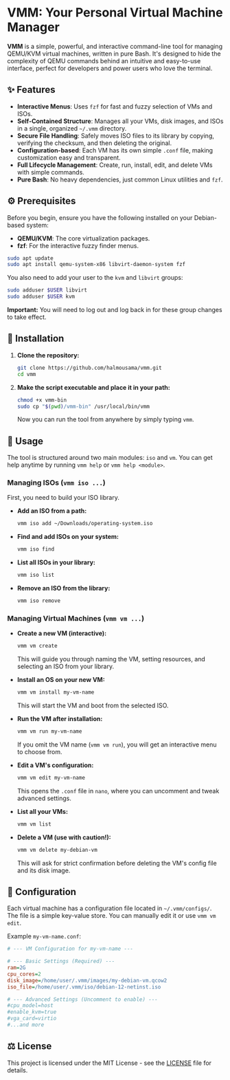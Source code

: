 # VMM: Your Personal Virtual Machine Manager

**VMM** is a simple, powerful, and interactive command-line tool for managing QEMU/KVM virtual machines, written in pure Bash. It's designed to hide the complexity of QEMU commands behind an intuitive and easy-to-use interface, perfect for developers and power users who love the terminal.


## ✨ Features

- **Interactive Menus**: Uses `fzf` for fast and fuzzy selection of VMs and ISOs.
- **Self-Contained Structure**: Manages all your VMs, disk images, and ISOs in a single, organized `~/.vmm` directory.
- **Secure File Handling**: Safely moves ISO files to its library by copying, verifying the checksum, and then deleting the original.
- **Configuration-based**: Each VM has its own simple `.conf` file, making customization easy and transparent.
- **Full Lifecycle Management**: Create, run, install, edit, and delete VMs with simple commands.
- **Pure Bash**: No heavy dependencies, just common Linux utilities and `fzf`.

## ⚙️ Prerequisites

Before you begin, ensure you have the following installed on your Debian-based system:

- **QEMU/KVM**: The core virtualization packages.
- **fzf**: For the interactive fuzzy finder menus.

```bash
sudo apt update
sudo apt install qemu-system-x86 libvirt-daemon-system fzf
```

You also need to add your user to the `kvm` and `libvirt` groups:

```bash
sudo adduser $USER libvirt
sudo adduser $USER kvm
```
**Important:** You will need to log out and log back in for these group changes to take effect.

## 🚀 Installation

1.  **Clone the repository:**
    ```bash
    git clone https://github.com/halmousama/vmm.git
    cd vmm
    ```

2.  **Make the script executable and place it in your path:**
    ```bash
    chmod +x vmm-bin
    sudo cp "$(pwd)/vmm-bin" /usr/local/bin/vmm
    ```
    Now you can run the tool from anywhere by simply typing `vmm`.

## 📖 Usage

The tool is structured around two main modules: `iso` and `vm`. You can get help anytime by running `vmm help` or `vmm help <module>`.

### Managing ISOs (`vmm iso ...`)

First, you need to build your ISO library.

-   **Add an ISO from a path:**
    ```bash
    vmm iso add ~/Downloads/operating-system.iso
    ```

-   **Find and add ISOs on your system:**
    ```bash
    vmm iso find
    ```

-   **List all ISOs in your library:**
    ```bash
    vmm iso list
    ```

-   **Remove an ISO from the library:**
    ```bash
    vmm iso remove
    ```

### Managing Virtual Machines (`vmm vm ...`)

-   **Create a new VM (interactive):**
    ```bash
    vmm vm create
    ```
    This will guide you through naming the VM, setting resources, and selecting an ISO from your library.

-   **Install an OS on your new VM:**
    ```bash
    vmm vm install my-vm-name
    ```
    This will start the VM and boot from the selected ISO.

-   **Run the VM after installation:**
    ```bash
    vmm vm run my-vm-name
    ```
    If you omit the VM name (`vmm vm run`), you will get an interactive menu to choose from.

-   **Edit a VM's configuration:**
    ```bash
    vmm vm edit my-vm-name
    ```
    This opens the `.conf` file in `nano`, where you can uncomment and tweak advanced settings.

-   **List all your VMs:**
    ```bash
    vmm vm list
    ```

-   **Delete a VM (use with caution!):**
    ```bash
    vmm vm delete my-debian-vm
    ```
    This will ask for strict confirmation before deleting the VM's config file and its disk image.

## 🔧 Configuration

Each virtual machine has a configuration file located in `~/.vmm/configs/`. The file is a simple key-value store. You can manually edit it or use `vmm vm edit`.

Example `my-vm-name.conf`:
```ini
# --- VM Configuration for my-vm-name ---

# --- Basic Settings (Required) ---
ram=2G
cpu_cores=2
disk_image=/home/user/.vmm/images/my-debian-vm.qcow2
iso_file=/home/user/.vmm/iso/debian-12-netinst.iso

# --- Advanced Settings (Uncomment to enable) ---
#cpu_model=host
#enable_kvm=true
#vga_card=virtio
#...and more
```

## ⚖️ License

This project is licensed under the MIT License - see the [LICENSE](LICENSE) file for details.
